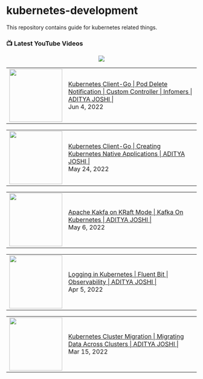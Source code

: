 # kubernetes-development

This repository contains guide for kubernetes related things.

### 📺 Latest YouTube Videos

<div align="center">

[<img src="https://img.shields.io/badge/-Subscribe-red?style=for-the-badge&logo=youtube&logoColor=white"/>](https://www.youtube.com/channel/UCL0SMt31uGzKqbKCQ7Zprxg?sub_confirmation=1)

</div>
<!-- YOUTUBE_KUBERNETES-PLAYLIST:START --><table><tr><td><a href="https://www.youtube.com/watch?v=5dcxM8TnKJc"><img width="140px" src="https://i.ytimg.com/vi/5dcxM8TnKJc/mqdefault.jpg"></a></td>
<td><a href="https://www.youtube.com/watch?v=5dcxM8TnKJc">Kubernetes Client-Go | Pod Delete Notification | Custom Controller | Infomers | ADITYA JOSHI |</a><br/>Jun 4, 2022</td></tr></table>
<table><tr><td><a href="https://www.youtube.com/watch?v=tQvpZSWYt8E"><img width="140px" src="https://i.ytimg.com/vi/tQvpZSWYt8E/mqdefault.jpg"></a></td>
<td><a href="https://www.youtube.com/watch?v=tQvpZSWYt8E">Kubernetes Client-Go | Creating Kubernetes Native Applications | ADITYA JOSHI |</a><br/>May 24, 2022</td></tr></table>
<table><tr><td><a href="https://www.youtube.com/watch?v=yvThxgOLXxE"><img width="140px" src="https://i.ytimg.com/vi/yvThxgOLXxE/mqdefault.jpg"></a></td>
<td><a href="https://www.youtube.com/watch?v=yvThxgOLXxE">Apache Kakfa on KRaft Mode | Kafka On Kubernetes | ADITYA JOSHI |</a><br/>May 6, 2022</td></tr></table>
<table><tr><td><a href="https://www.youtube.com/watch?v=33VEu9Kqvno"><img width="140px" src="https://i.ytimg.com/vi/33VEu9Kqvno/mqdefault.jpg"></a></td>
<td><a href="https://www.youtube.com/watch?v=33VEu9Kqvno">Logging in Kubernetes | Fluent Bit | Observability | ADITYA JOSHI |</a><br/>Apr 5, 2022</td></tr></table>
<table><tr><td><a href="https://www.youtube.com/watch?v=QWIk1UdIh5c"><img width="140px" src="https://i.ytimg.com/vi/QWIk1UdIh5c/mqdefault.jpg"></a></td>
<td><a href="https://www.youtube.com/watch?v=QWIk1UdIh5c">Kubernetes Cluster Migration | Migrating Data Across Clusters | ADITYA JOSHI |</a><br/>Mar 15, 2022</td></tr></table>
<!-- YOUTUBE_KUBERNETES-PLAYLIST:END -->
